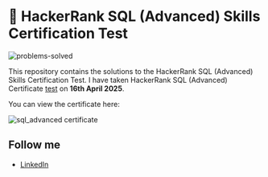 # 🧠 HackerRank SQL (Advanced) Skills Certification Test

![problems-solved](https://img.shields.io/badge/problem%20solved-2-1f72ff.svg)

This repository contains the solutions to the HackerRank SQL (Advanced) Skills Certification Test. I have taken HackerRank SQL (Advanced) Certificate [test](https://www.hackerrank.com/certificates/b71d725ec63a) on __16th April 2025__. <br>

You can view the certificate here:

![sql_advanced certificate](https://github.com/user-attachments/assets/c2422e13-14f6-44d4-a18a-384c433e21a4)

## Follow me

- [LinkedIn](https://www.linkedin.com/in/senthil-kumar-4b282591/)<br/>
